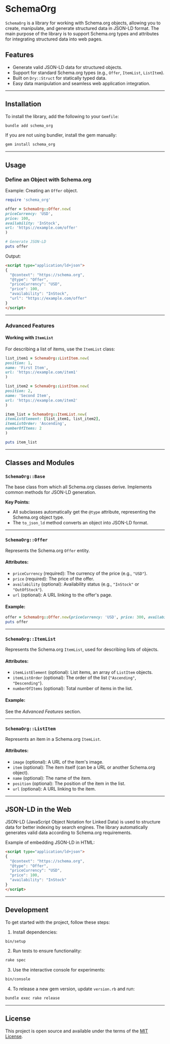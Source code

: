 # SchemaOrg

`SchemaOrg` is a library for working with Schema.org objects, allowing you to create, manipulate, and generate structured data in JSON-LD format. The main purpose of the library is to support Schema.org types and attributes for integrating structured data into web pages.

## Features

- Generate valid JSON-LD data for structured objects.
- Support for standard Schema.org types (e.g., `Offer`, `ItemList`, `ListItem`).
- Built on `Dry::Struct` for statically typed data.
- Easy data manipulation and seamless web application integration.

---

## Installation

To install the library, add the following to your `Gemfile`:
```bash
bundle add schema_org
```
If you are not using bundler, install the gem manually:
```bash
gem install schema_org
```
---

## Usage

### Define an Object with Schema.org
Example: Creating an `Offer` object.
```ruby
require 'schema_org'

offer = SchemaOrg::Offer.new(
priceCurrency: 'USD',
price: 100,
availability: 'InStock',
url: 'https://example.com/offer'
)

# Generate JSON-LD
puts offer
```
Output:
```html
<script type="application/ld+json">
{
  "@context": "https://schema.org",
  "@type": "Offer",
  "priceCurrency": "USD",
  "price": 100,
  "availability": "InStock",
  "url": "https://example.com/offer"
}
</script>
```
---

### Advanced Features

#### Working with `ItemList`

For describing a list of items, use the `ItemList` class:
```ruby
list_item1 = SchemaOrg::ListItem.new(
position: 1,
name: 'First Item',
url: 'https://example.com/item1'
)

list_item2 = SchemaOrg::ListItem.new(
position: 2,
name: 'Second Item',
url: 'https://example.com/item2'
)

item_list = SchemaOrg::ItemList.new(
itemListElement: [list_item1, list_item2],
itemListOrder: 'Ascending',
numberOfItems: 2
)

puts item_list
```
---

## Classes and Modules

### `SchemaOrg::Base`
The base class from which all Schema.org classes derive. Implements common methods for JSON-LD generation.

**Key Points:**
- All subclasses automatically get the `@type` attribute, representing the Schema.org object type.
- The `to_json_ld` method converts an object into JSON-LD format.

---

### `SchemaOrg::Offer`
Represents the Schema.org `Offer` entity.

#### Attributes:

- `priceCurrency` (required): The currency of the price (e.g., `"USD"`).
- `price` (required): The price of the offer.
- `availability` (optional): Availability status (e.g., `"InStock"` or `"OutOfStock"`).
- `url` (optional): A URL linking to the offer's page.

#### Example:
```ruby
offer = SchemaOrg::Offer.new(priceCurrency: 'USD', price: 300, availability: 'InStock')
puts offer
```
---

### `SchemaOrg::ItemList`
Represents the Schema.org `ItemList`, used for describing lists of objects.

#### Attributes:

- `itemListElement` (optional): List items, an array of `ListItem` objects.
- `itemListOrder` (optional): The order of the list (`"Ascending"`, `"Descending"`).
- `numberOfItems` (optional): Total number of items in the list.

#### Example:

See the *Advanced Features* section.

---

### `SchemaOrg::ListItem`
Represents an item in a Schema.org `ItemList`.

#### Attributes:

- `image` (optional): A URL of the item's image.
- `item` (optional): The item itself (can be a URL or another Schema.org object).
- `name` (optional): The name of the item.
- `position` (optional): The position of the item in the list.
- `url` (optional): A URL linking to the item.

---

## JSON-LD in the Web

JSON-LD (JavaScript Object Notation for Linked Data) is used to structure data for better indexing by search engines. The library automatically generates valid data according to Schema.org requirements.

Example of embedding JSON-LD in HTML:
```html
<script type="application/ld+json">
{
  "@context": "https://schema.org",
  "@type": "Offer",
  "priceCurrency": "USD",
  "price": 100,
  "availability": "InStock"
}
</script>
```
---

## Development

To get started with the project, follow these steps:

1. Install dependencies:
```bash
bin/setup
```
2. Run tests to ensure functionality:
```bash
rake spec
```
3. Use the interactive console for experiments:
```bash
bin/console
```
4. To release a new gem version, update `version.rb` and run:
```bash
bundle exec rake release
```
---

## License

This project is open source and available under the terms of the [MIT License](https://opensource.org/licenses/MIT).
